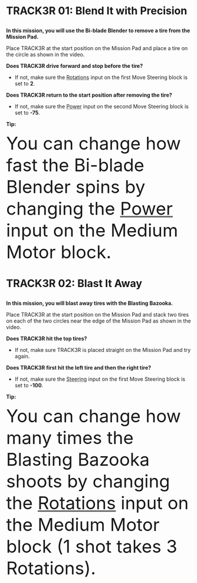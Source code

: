 # <?xml version="1.0" encoding="utf-8"?><ActivityCopyPaste fontsize="14" fontfamily="Verdana" xmlns="http://www.ni.com/ActivityRichTextDocument.xsd"><p><font size="6"></font><b>TRACK3R 01: Blend It with Precision</b></p></ActivityCopyPaste>

<?xml version="1.0" encoding="utf-8"?><ActivityCopyPaste fontsize="12" fontfamily="Verdana" xmlns="http://www.ni.com/ActivityRichTextDocument.xsd"><p><b>In this mission, you will use the Bi-blade Blender to remove a tire from the Mission Pad.</b></p></ActivityCopyPaste>

<?xml version="1.0" encoding="utf-8"?><ActivityCopyPaste fontsize="12" fontfamily="Verdana" xmlns="http://www.ni.com/ActivityRichTextDocument.xsd"><p>Place TRACK3R at the start position on the Mission Pad and place a tire on the circle as shown in the video.</p></ActivityCopyPaste>

<?xml version="1.0" encoding="utf-8"?><ActivityCopyPaste fontsize="12" fontfamily="Verdana" xmlns="http://www.ni.com/ActivityRichTextDocument.xsd"><p><b>Does TRACK3R drive forward and stop before the tire?</b>
- If not, make sure the <font color="#666666"><u><a action="OpenWebsite:ev3help\://blocks/LEGO/Move.html#Mode_Rotations">Rotations</a></u></font> input on the first Move Steering block is set to <b>2</b>.

<b>Does TRACK3R return to the start position after removing the tire?</b>
- If not, make sure the <font color="#666666"><u><a action="OpenWebsite:ev3help\://blocks/LEGO/Move.html#MotorPowerAndDirection">Power</a></u></font> input on the second Move Steering block is set to <b>-75</b>.</p></ActivityCopyPaste>

<?xml version="1.0" encoding="utf-8"?><ActivityCopyPaste fontsize="16" fontfamily="Verdana" xmlns="http://www.ni.com/ActivityRichTextDocument.xsd"><p><b>Tip:</b></p><p><font size="12">You can change how fast the Bi-blade Blender spins by changing the </font><font size="12" color="#666666"><u><a action="OpenWebsite:ev3help\://blocks/LEGO/MediumMotor.html#MotorPowerAndDirection">Power</a></u></font><font size="12"> input on the Medium Motor block.</font></p></ActivityCopyPaste>


# <?xml version="1.0" encoding="utf-8"?><ActivityCopyPaste fontsize="14" fontfamily="Verdana" xmlns="http://www.ni.com/ActivityRichTextDocument.xsd"><p><font size="6"></font><b>TRACK3R 02: Blast It Away</b></p></ActivityCopyPaste>

<?xml version="1.0" encoding="utf-8"?><ActivityCopyPaste fontsize="12" fontfamily="Verdana" xmlns="http://www.ni.com/ActivityRichTextDocument.xsd"><p><b>In this mission, you will blast away tires with the Blasting Bazooka.</b></p></ActivityCopyPaste>

<?xml version="1.0" encoding="utf-8"?><ActivityCopyPaste fontsize="12" fontfamily="Verdana" xmlns="http://www.ni.com/ActivityRichTextDocument.xsd"><p>Place TRACK3R at the start position on the Mission Pad and stack two tires on each of the two circles near the edge of the Mission Pad as shown in the video.</p></ActivityCopyPaste>

<?xml version="1.0" encoding="utf-8"?><ActivityCopyPaste fontsize="12" fontfamily="Verdana" xmlns="http://www.ni.com/ActivityRichTextDocument.xsd"><p><b>Does TRACK3R hit the top tires?</b>
- If not, make sure TRACK3R is placed straight on the Mission Pad and try again.

<b>Does TRACK3R first hit the left tire and then the right tire?</b>
- If not, make sure the <font color="#666666"><u><a action="OpenWebsite:ev3help\://blocks/LEGO/Move.html#SteeringAndMotorSpeed">Steering</a></u></font> input on the first Move Steering block is set to <b>-100</b>.</p></ActivityCopyPaste>

<?xml version="1.0" encoding="utf-8"?><ActivityCopyPaste fontsize="16" fontfamily="Verdana" xmlns="http://www.ni.com/ActivityRichTextDocument.xsd"><p><b>Tip:</b></p><p><font size="12">You can change how many times the Blasting Bazooka shoots by changing the </font><font size="12" color="#666666"><u><a action="OpenWebsite:ev3help\://blocks/LEGO/MediumMotor.html#Mode_Rotations">Rotations</a></u></font><font size="12"> input on the Medium Motor block (1 shot takes 3 Rotations).</font></p></ActivityCopyPaste>


